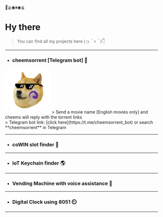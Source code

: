 👋≧◉ᴥ◉≦
# Hy there
> You can find all my projects here (っ＾▿＾)👇

---
* ### cheemsorrent [Telegram bot] 🤖
<img src="https://raw.githubusercontent.com/ashvnv/cheemsorrent/main/temp/cheemspic.png" width="150" height="150">
> Send a movie name [English movies only] and cheems will reply with the torrent links<br>
> Telegram bot link: [click here](https://t.me/cheemsorrent_bot) or search **cheemsorrent** in Telegram


---
* ### coWIN slot finder 💉
---
* ### IoT Keychain finder 🌎
---
* ### Vending Machine with voice assistance 🎤
---
* ### Digital Clock using 8051 ⏲️

---

